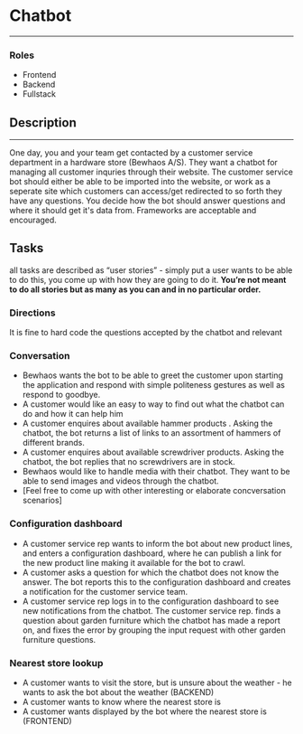 # Chatbot
------
### Roles
- Frontend
- Backend
- Fullstack
## Description
------
One day, you and your team get contacted by a customer service department in a hardware store (Bewhaos A/S). They want a chatbot for managing all customer inquries through their website.
The customer service bot should either be able to be imported into the website, or work as a seperate site which customers can access/get redirected to so forth they have any questions.
You decide how the bot should answer questions and where it should get it's data from. Frameworks are acceptable and encouraged.
## Tasks
all tasks are described as “user stories” - simply put a user wants to be able to do this, you come up with how they are going to do it. **You’re not meant to do all stories but as many as you can and in no particular order.**
### Directions
It is fine to hard code the questions accepted by the chatbot and relevant
### Conversation
- Bewhaos wants the bot to be able to greet the customer upon starting the application and respond with simple politeness gestures as well as respond to goodbye.
- A customer would like an easy to way to find out what the chatbot can do and how it can help him
- A customer enquires about available hammer products . Asking the chatbot, the bot returns a list of links to an assortment of hammers of different brands.
- A customer enquires about available screwdriver products. Asking the chatbot, the bot replies that no screwdrivers are in stock.
- Bewhaos would like to handle media with their chatbot. They want to be able to send images and videos through the chatbot.
- [Feel free to come up with other interesting or elaborate concversation scenarios]
### Configuration dashboard
- A customer service rep wants to inform the bot about new product lines, and enters a configuration dashboard, where he can publish a link for the new product line making it available for the bot to crawl.
- A customer asks a question for which the chatbot does not know the answer. The bot reports this to the configuration dashboard and creates a notification for the customer service team.
- A customer service rep logs in to the configuration dashboard to see new notifications from the chatbot. The customer service rep. finds a question about garden furniture which the chatbot has made a report on, and fixes the error by grouping the input request with other garden furniture questions.
### Nearest store lookup
- A customer wants to visit the store, but is unsure about the weather - he wants to ask the bot about the weather (BACKEND)
- A customer wants to know where the nearest store is
- A customer wants displayed by the bot where the nearest store is (FRONTEND) 


